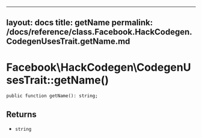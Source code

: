 
***

layout: docs
title: getName
permalink: /docs/reference/class.Facebook.HackCodegen.CodegenUsesTrait.getName.md
---







# Facebook\\HackCodegen\\CodegenUsesTrait::getName()




``` Hack
public function getName(): string;
```




## Returns




- ` string `